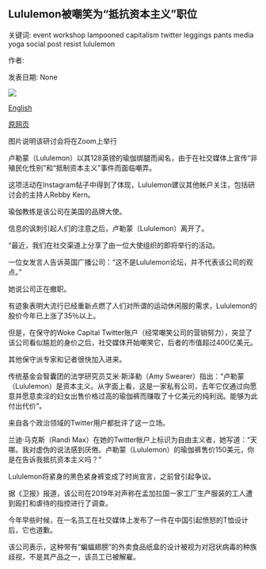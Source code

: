 ## Lululemon被嘲笑为“抵抗资本主义”职位

关键词: event workshop lampooned capitalism twitter leggings pants media yoga social post resist lululemon

作者: 

发表日期: None

![](https://ichef.bbci.co.uk/news/1024/branded_news/168F3/production/_114330429_screenshot2020-09-11at10.43.35.png)

[English](Lululemon%20lampooned%20for%20%27resist%20capitalism%27%20post.md)

[原网页](https://www.bbc.com/news/business-54121641)

图片说明该研讨会将在Zoom上举行

卢勒蒙（Lululemon）以其128英镑的瑜伽绑腿而闻名，由于在社交媒体上宣传“非殖民化性别”和“抵制资本主义”事件而面临嘲弄。

这项活动在Instagram帖子中得到了体现，Lululemon建议其他帐户关注，包括研讨会的主持人Rebby Kern。

瑜伽教练是该公司在美国的品牌大使。

信息的讽刺引起人们的注意之后，卢勒蒙（Lululemon）离开了。

“最近，我们在社交渠道上分享了由一位大使组织的即将举行的活动。

一位女发言人告诉英国广播公司：“这不是Lululemon论坛，并不代表该公司的观点。”

她说公司正在撤职。

有迹象表明大流行已经重新点燃了人们对所谓的运动休闲服的需求，Lululemon的股价今年已上涨了35％以上。

但是，在保守的Woke Capital Twitter账户（经常嘲笑公司的营销努力），突显了该公司看似尴尬的身价之后，社交媒体开始嘲笑它，后者的市值超过400亿美元。

其他保守派专家和记者很快加入进来。

传统基金会智囊团的法学研究员艾米·斯泽勒（Amy Swearer）指出：“卢勒蒙（Lululemon）是资本主义。从字面上看，这是一家私有公司，去年它仅通过向愿意并愿意卖淫的妇女出售价格过高的瑜伽裤而赚取了十亿美元的纯利润。能够为此付出代价”。

来自各个政治领域的Twitter用户都批评了这一立场。

兰迪·马克斯（Randi Max）在她的Twitter帐户上标识为自由主义者，她写道：“天哪。我对虚伪的说法感到厌倦。卢勒蒙（Lululemon）的瑜伽裤售价150美元，你是在告诉我抵抗资本主义吗？”

Lululemon将紧身的黑色紧身裤变成了时尚宣言，之前曾引起争议。

据《卫报》报道，该公司在2019年对声称在孟加拉国一家工厂生产服装的工人遭到殴打和虐待的指控进行了调查。

今年早些时候，在一名员工在社交媒体上发布了一件在中国引起愤怒的T恤设计后，它也道歉。

该公司表示，这种带有“蝙蝠翅膀”的外卖食品纸盒的设计被视为对冠状病毒的种族歧视，不是其产品之一，该员工已被解雇。
